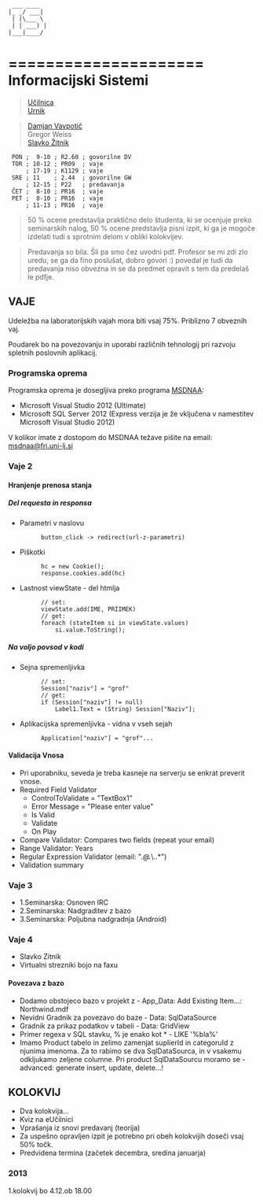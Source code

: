 
	 ___ ____  
	|_ _/ ___| 
	 | |\___ \ 
	 | | ___) |
	|___|____/ 
           
=====================
Informacijski Sistemi
=====================

>[Učilnica](https://ucilnica.fri.uni-lj.si/course/view.php?id=63)  
[Urnik](https://urnik.fri.uni-lj.si/timetable/2014_2015_zimski/allocations?subject=63714)  

>[Damjan Vavpotič](http://www.fri.uni-lj.si/si/damjan-vavpotic/)  
>Gregor Weiss  
>[Slavko Žitnik](http://www.fri.uni-lj.si/si/slavko-zitnik/)  

```timetable
 PON ;  9-10 ; R2.60 ; govorilne DV 
 TOR ; 10-12 ; PR09  ; vaje
     ; 17-19 ; K1129 ; vaje
 SRE ; 11    ; 2.44  ; govorilne GW
     ; 12-15 ; P22   ; predavanja
 ČET ;  8-10 ; PR16  ; vaje
 PET ;  8-10 ; PR16  ; vaje
     ; 11-13 ; PR16  ; vaje
```

>50 % ocene predstavlja praktično delo študenta, ki se ocenjuje preko seminarskih nalog, 50 % ocene predstavlja pisni izpit, ki ga je mogoče izdelati tudi s sprotnim delom v obliki kolokvijev.

>Predavanja so bila. Šli pa smo čez uvodni pdf. Profesor se mi zdi zlo uredu, se ga da fino poslušat, dobro govori :) povedal je tudi da predavanja niso obvezna in se da predmet opravit s tem da predelaš le pdfje.

VAJE
----
Udeležba na laboratorijskih vajah mora biti vsaj 75%.
Priblizno 7 obveznih vaj.

Poudarek bo na povezovanju in uporabi različnih tehnologij pri razvoju spletnih poslovnih aplikacij.

### Programska oprema

Programska oprema je dosegljiva preko programa [MSDNAA](http://www.fri.uni-lj.si/si/fakulteta/program_msdnaa/):

* Microsoft Visual Studio 2012 (Ultimate)
* Microsoft SQL Server 2012 (Express verzija je že vključena v namestitev Microsoft Visual Studio 2012)

V kolikor imate z dostopom do MSDNAA težave pišite na email: msdnaa@fri.uni-lj.si

### Vaje 2

#### Hranjenje prenosa stanja
##### Del requesta in responsa
* Parametri v naslovu 

			button_click -> redirect(url-z-parametri)
* Piškotki 

			hc = new Cookie(); 
			response.cookies.add(hc)
* Lastnost viewState - del htmlja

			// set:
			viewState.add(IME, PRIIMEK)
			// get:
			foreach (stateItem si in viewState.values)
				si.value.ToString();

##### Na voljo povsod v kodi
* Sejna spremenljivka

			// set:
			Session["naziv"] = "grof"
			// get:
			if (Session["naziv"] != null)
				Label1.Text = (String) Session["Naziv"];
* Aplikacijska spremenljivka - vidna v vseh sejah

			Application["naziv"] = "grof"...

#### Validacija Vnosa
* Pri uporabniku, seveda je treba kasneje na serverju se enkrat preverit vnose.
* Required Field Validator
	- ControlToValidate = "TextBox1"
	- Error Message = "Please enter value"
	- Is Valid
	- Validate
	- On Play
* Compare Validator: Compares two fields (repeat your email)
* Range Validator: Years
* Regular Expression Validator (email: ".*@.*\\..*")
* Validation summary

### Vaje 3
* 1.Seminarska: Osnoven IRC  
* 2.Seminarska: Nadgraditev z bazo  
* 3.Seminarska: Poljubna nadgradnja (Android)  

### Vaje 4
* Slavko Zitnik
* Virtualni strezniki bojo na faxu

#### Povezava z bazo
* Dodamo obstojeco bazo v projekt z - App_Data: Add Existing Item...: Northwind.mdf
* Nevidni Gradnik za povezavo do baze - Data: SqlDataSource
* Gradnik za prikaz podatkov v tabeli - Data: GridView
* Primer regexa v SQL stavku, % je enako kot * - LIKE '%bla%'
* Imamo Product tabelo in zelimo zamenjat suplierId in categoruId z njunima imenoma. Za to rabimo se dva SqlDataSourca, in v vsakemu odkljukamo zeljene columne. Pri product SqlDataSourcu moramo se - advanced: generate insert, update, delete...!


KOLOKVIJ
--------
* Dva kolokvija...  
* Kviz na eUčilnici  
* Vprašanja iz snovi predavanj (teorija)  
* Za uspešno opravljen izpit je potrebno pri obeh kolokvijih doseči vsaj 50% točk.  
* Predvidena termina (začetek decembra, sredina januarja)  

### 2013
1.kolokvij bo 4.12.ob 18.00


